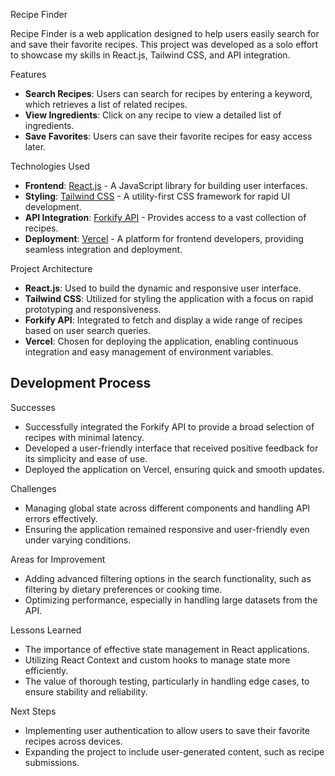 Recipe Finder

Recipe Finder is a web application designed to help users easily search for and save their favorite recipes. This project was developed as a solo effort to showcase my skills in React.js, Tailwind CSS, and API integration.

Features

- **Search Recipes**: Users can search for recipes by entering a keyword, which retrieves a list of related recipes.
- **View Ingredients**: Click on any recipe to view a detailed list of ingredients.
- **Save Favorites**: Users can save their favorite recipes for easy access later.

Technologies Used

- **Frontend**: [React.js](https://reactjs.org/) - A JavaScript library for building user interfaces.
- **Styling**: [Tailwind CSS](https://tailwindcss.com/) - A utility-first CSS framework for rapid UI development.
- **API Integration**: [Forkify API](https://forkify-api.herokuapp.com/) - Provides access to a vast collection of recipes.
- **Deployment**: [Vercel](https://vercel.com/) - A platform for frontend developers, providing seamless integration and deployment.

Project Architecture

- **React.js**: Used to build the dynamic and responsive user interface.
- **Tailwind CSS**: Utilized for styling the application with a focus on rapid prototyping and responsiveness.
- **Forkify API**: Integrated to fetch and display a wide range of recipes based on user search queries.
- **Vercel**: Chosen for deploying the application, enabling continuous integration and easy management of environment variables.

## Development Process

Successes
- Successfully integrated the Forkify API to provide a broad selection of recipes with minimal latency.
- Developed a user-friendly interface that received positive feedback for its simplicity and ease of use.
- Deployed the application on Vercel, ensuring quick and smooth updates.

Challenges
- Managing global state across different components and handling API errors effectively.
- Ensuring the application remained responsive and user-friendly even under varying conditions.

Areas for Improvement
- Adding advanced filtering options in the search functionality, such as filtering by dietary preferences or cooking time.
- Optimizing performance, especially in handling large datasets from the API.

Lessons Learned
- The importance of effective state management in React applications.
- Utilizing React Context and custom hooks to manage state more efficiently.
- The value of thorough testing, particularly in handling edge cases, to ensure stability and reliability.

Next Steps

- Implementing user authentication to allow users to save their favorite recipes across devices.
- Expanding the project to include user-generated content, such as recipe submissions.
